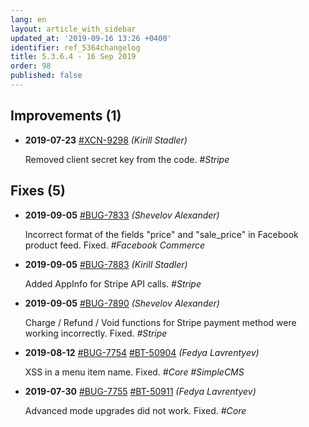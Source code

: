 ```yaml
---
lang: en
layout: article_with_sidebar
updated_at: '2019-09-16 13:26 +0400'
identifier: ref_5364changelog
title: 5.3.6.4 - 16 Sep 2019
order: 98
published: false
---
```

## Improvements (1)
* **2019-07-23** [#XCN-9298](https://xcn.myjetbrains.com/youtrack/issue/XCN-9298) _(Kirill Stadler)_

  Removed client secret key from the code. _#Stripe_


## Fixes (5)
* **2019-09-05** [#BUG-7833](https://xcn.myjetbrains.com/youtrack/issue/BUG-7833) _(Shevelov Alexander)_

  Incorrect format of the fields "price" and "sale_price" in Facebook product feed. Fixed. _#Facebook Commerce_

* **2019-09-05** [#BUG-7883](https://xcn.myjetbrains.com/youtrack/issue/BUG-7883) _(Kirill Stadler)_

  Added AppInfo for Stripe API calls. _#Stripe_

* **2019-09-05** [#BUG-7890](https://xcn.myjetbrains.com/youtrack/issue/BUG-7890) _(Shevelov Alexander)_

  Charge / Refund / Void functions for Stripe payment method were working incorrectly. Fixed. _#Stripe_

* **2019-08-12** [#BUG-7754](https://xcn.myjetbrains.com/youtrack/issue/BUG-7754) [#BT-50904](https://bt.x-cart.com/view.php?id=50904) _(Fedya Lavrentyev)_

  XSS in a menu item name. Fixed. _#Core #SimpleCMS_

* **2019-07-30** [#BUG-7755](https://xcn.myjetbrains.com/youtrack/issue/BUG-7755) [#BT-50911](https://bt.x-cart.com/view.php?id=50911) _(Fedya Lavrentyev)_

  Advanced mode upgrades did not work. Fixed. _#Core_

